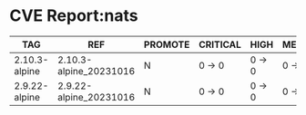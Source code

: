 # CVE Report:nats
|      TAG      |          REF           | PROMOTE | CRITICAL |  HIGH  | MEDIUM |  LOW   | UNKNOWN |
|---------------|------------------------|---------|----------|--------|--------|--------|---------|
| 2.10.3-alpine | 2.10.3-alpine_20231016 | N       | 0 -> 0   | 0 -> 0 | 0 -> 0 | 0 -> 0 | 0 -> 0  |
| 2.9.22-alpine | 2.9.22-alpine_20231016 | N       | 0 -> 0   | 0 -> 0 | 0 -> 0 | 0 -> 0 | 0 -> 0  |
